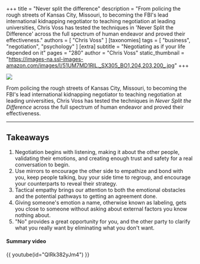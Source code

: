 +++
title = "Never split the difference"
description = "From policing the rough streets of Kansas City, Missouri, to becoming the FBI's lead international kidnapping negotiator to teaching negotiation at leading universities, Chris Voss has tested the techniques in 'Never Split the Difference' across the full spectrum of human endeavor and proved their effectiveness."
authors = [ "Chris Voss" ]
[taxonomies]
tags = [ "business", "negotiation", "psychology" ]
[extra]
subtitle = "Negotiating as if your life depended on it"
pages = "280"
author = "Chris Voss"
static_thumbnail = "https://images-na.ssl-images-amazon.com/images/I/51UM7MD1RlL._SX305_BO1,204,203,200_.jpg"
+++

<img border="0" src="https://images-na.ssl-images-amazon.com/images/I/51UM7MD1RlL._SX305_BO1,204,203,200_.jpg" >

<!-- more -->

From policing the rough streets of Kansas City, Missouri, to becoming the FBI's lead international kidnapping negotiator
to teaching negotiation at leading universities, Chris Voss has tested the techniques in _Never Split the Difference_
across the full spectrum of human endeavor and proved their effectiveness.

---

## Takeaways

1. Negotiation begins with listening, making it about the other people, validating their emotions, and creating enough
   trust and safety for a real conversation to begin.
2. Use mirrors to encourage the other side to empathize and bond with you, keep people talking, buy your side time to
   regroup, and encourage your counterparts to reveal their strategy.
3. Tactical empathy brings our attention to both the emotional obstacles and the potential pathways to getting an
   agreement done.
4. Giving someone's emotion a name, otherwise known as labeling, gets you close to someone without asking about external
   factors you know nothing about.
5. "No" provides a great opportunity for you, and the other party to clarify what you really want by eliminating what you
   don't want.

#### Summary video

{{ youtube(id="QIRk382yJm4") }}
